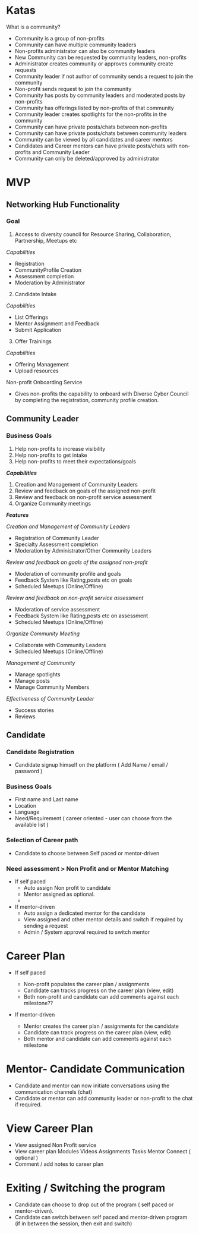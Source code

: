 # Katas

What is a community? 
- Community is a group of non-profits
- Community can have multiple community leaders
- Non-profits administrator can also be community leaders
- New Community can be requested by community leaders, non-profits
- Administrator creates community or approves community create requests 
- Community leader if not author of community sends a request to join the community
- Non-profit sends request to join the community
- Community has posts by community leaders and moderated posts by non-profits
- Community has offerings listed by non-profits of that community
- Community leader creates spotlights for the non-profits in the community
- Community can have private posts/chats between non-profits
- Community can have private posts/chats between community leaders
- Community can be viewed by all candidates and career mentors
- Candidates and Career mentors can have private posts/chats with non-profits and Community Leader
- Community can only be deleted/approved by administrator


# MVP

## Networking Hub Functionality

### Goal
1. Access to diversity council for Resource Sharing, Collaboration, Partnership, Meetups etc

*Capabilities*
- Registration
- CommunityProfile Creation
- Assessment completion
- Moderation by Administrator

2. Candidate Intake

*Capabilities*
- List Offerings
- Mentor Assignment and Feedback
- Submit Application

3. Offer Trainings

*Capabilities*
- Offering Management
- Upload resources


Non-profit Onboarding Service

- Gives non-profits the capability to onboard with Diverse Cyber Council by completing the registration, community profile creation.

## Community Leader

### Business Goals
  1. Help non-profits to increase visibility
  2. Help non-profits to get intake
  3. Help non-profits to meet their expectations/goals

***Capabilities***
  1. Creation and Management of Community Leaders
  2. Review and feedback on goals of the assigned non-profit
  3. Review and feedback on non-profit service assessment
  4. Organize Community meetings

***Features***

*Creation and Management of Community Leaders*
- Registration of Community Leader
- Specialty Assessment completion
- Moderation by Administrator/Other Community Leaders

*Review and feedback on goals of the assigned non-profit*
- Moderation of community profile and goals
- Feedback System like Rating,posts etc on goals
- Scheduled Meetups (Online/Offline)

*Review and feedback on non-profit service assessment*
- Moderation of service assessment 
- Feedback System like Rating,posts etc on assessment
- Scheduled Meetups (Online/Offline)

*Organize Community Meeting*
- Collaborate with Community Leaders
- Scheduled Meetups (Online/Offline)

*Management of Community*
- Manage spotlights
- Manage posts
- Manage Community Members

*Effectiveness of Community Leader*
- Success stories
- Reviews



## Candidate

### Candidate Registration
 - Candidate signup himself on the platform ( Add Name / email / password )

### Business Goals
- First name and Last name
- Location
- Language
- Need/Requirement ( career oriented - user can choose from the available list )

### Selection of Career path
- Candidate to choose between Self paced or mentor-driven

### Need assessment > Non Profit and or Mentor Matching
- If self paced
   - Auto assign Non profit to candidate 
   - Mentor assigned as optional.
   -
- If mentor-driven
   - Auto assign a dedicated mentor for the candidate
   - View assigned and other mentor details and switch if required by sending a request
   - Admin / System approval required to switch mentor

# Career Plan
- If self paced
   - Non-profit populates the career plan / assignments
   - Candidate can tracks progress on the career plan (view, edit)
   - Both non-profit and candidate can add comments against each milestone??

- If mentor-driven
   - Mentor creates the career plan / assignments for the candidate
   - Candidate can track progress on the career plan (view, edit)
   - Both mentor and candidate can add comments against each milestone

   
# Mentor- Candidate Communication
   - Candidate and mentor can now initiate conversations using the communication channels (chat)
   - Candidate or mentor can add community leader or non-profit to the chat if required.

# View Career Plan
- View assigned Non Profit service
- View career plan
            Modules
            Videos
            Assignments
           Tasks
           Mentor Connect ( optional )
- Comment / add notes to career plan

# Exiting / Switching the program
- Candidate can choose to drop out of the program ( self paced or mentor-driven).
- Candidate can switch between self paced and mentor-driven program (if in between the session, then exit and switch)

